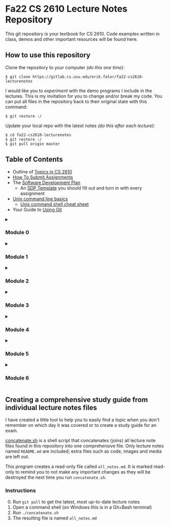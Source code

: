 # Fa22 CS 2610 Lecture Notes Repository

This git repository is your textbook for CS 2610.
Code examples written in class, demos and other important resources will be found here.


## How to use this repository

Clone the repository to your computer *(do this one time)*:

```
$ git clone https://gitlab.cs.usu.edu/erik.falor/fa22-cs2610-lecturenotes
```

I would like you to *experiment* with the demo programs I include in the lectures.  This is my invitation for you to change and/or break my code.  You can put all files in the repository back to their original state with this command:

```
$ git restore :/
```

Update your local repo with the latest notes *(do this after each lecture)*:

```
$ cd fa22-cs2610-lecturenotes
$ git restore :/
$ git pull origin master
```



## Table of Contents

*   Outline of [Topics in CS 2610](./Outline_of_Topics.md)
*   [How To Submit Assignments](./How_To_Submit_Assignments.md)
*   The [Software Development Plan](./Software_Development_Plan.md)
    *   An [SDP Template](./SDP-Template.md) you should fill out and turn in with every assignment
*   [Unix command line basics](./Unix_CLI.md)
    *   [Unix command shell cheat sheet](./Shell_Cheatsheet.md)
*   Your Guide to [Using Git](./Using_Git/README.md)



<details>
<summary><h3>Module 0</h3></summary>

01. [Monday, August 29](./Module0/Lec01-Mon_Aug_29/README.md)
	* [Get to know your professor](./Module0/Lec01-Mon_Aug_29/README.md#get-to-know-your-professor)
	* [Get to know the course](./Module0/Lec01-Mon_Aug_29/README.md#get-to-know-the-course)
	* [Software Development Plan](./Module0/Lec01-Mon_Aug_29/README.md#software-development-plan)
02. [Wednesday, August 31](./Module0/Lec02-Wed_Aug_31/README.md)
	* [Assignment #0: Static Blog with HTML & CSS (Web 1.0)](./Module0/Lec02-Wed_Aug_31/README.md#assignment-0-static-blog-with-html-css-web-10)
	* [Unix command line basics](./Module0/Lec02-Wed_Aug_31/README.md#unix-command-line-basics)
	* [Git refresher](./Module0/Lec02-Wed_Aug_31/README.md#git-refresher)
	* [The Hyper Text Markup Language](./Module0/Lec02-Wed_Aug_31/README.md#the-hyper-text-markup-language)
	* [Required HTML5 Elements for Assignment 0](./Module0/Lec02-Wed_Aug_31/README.md#required-html5-elements-for-assignment-0)
03. [Friday, September 02](./Module0/Lec03-Fri_Sep_02/README.md)
	* [Finish the `index.html` page begun last time](./Module0/Lec03-Fri_Sep_02/README.md#finish-the-indexhtml-page-begun-last-time)
	* [Hyperlinks and URLs](./Module0/Lec03-Fri_Sep_02/README.md#hyperlinks-and-urls)
	* [HTML Minor Ingredients](./Module0/Lec03-Fri_Sep_02/README.md#html-minor-ingredients)
	* [Valid HTML5 Document Outline](./Module0/Lec03-Fri_Sep_02/README.md#valid-html5-document-outline)
04. [Wednesday, September 07](./Module0/Lec04-Wed_Sep_07/README.md)
	* [HTML Recap](./Module0/Lec04-Wed_Sep_07/README.md#html-recap)
	* [Validating HTML using W3C's online tool](./Module0/Lec04-Wed_Sep_07/README.md#validating-html-using-w3cs-online-tool)
05. [Friday, September 09](./Module0/Lec05-Fri_Sep_09/README.md)
	* [Mud card activities](./Module0/Lec05-Fri_Sep_09/README.md#mud-card-activities)
	* [The Browser's Developer Tools](./Module0/Lec05-Fri_Sep_09/README.md#the-browsers-developer-tools)
	* [Cascading Style Sheets](./Module0/Lec05-Fri_Sep_09/README.md#cascading-style-sheets)
	* [What happens when many CSS rules apply to the same element?](./Module0/Lec05-Fri_Sep_09/README.md#what-happens-when-many-css-rules-apply-to-the-same-element)

</details>


<details>
<summary><h3>Module 1</h3></summary>

06. [Monday, September 12](./Module1/Lec06-Mon_Sep_12/README.md)
	* [Block-level vs. Inline elements](./Module1/Lec06-Mon_Sep_12/README.md#block-level-vs-inline-elements)
	* [The Box Model](./Module1/Lec06-Mon_Sep_12/README.md#the-box-model)
	* [Validating CSS](./Module1/Lec06-Mon_Sep_12/README.md#validating-css)
	* [Bootstrap CSS](./Module1/Lec06-Mon_Sep_12/README.md#bootstrap-css)
	* [Create your own protocol](./Module1/Lec06-Mon_Sep_12/README.md#create-your-own-protocol)
07. [Wednesday, September 14](./Module1/Lec07-Wed_Sep_14/README.md)
	* [Mud card followup](./Module1/Lec07-Wed_Sep_14/README.md#mud-card-followup)
	* [Assignment #1: Simple HTTP Server in Python](./Module1/Lec07-Wed_Sep_14/README.md#assignment-1-simple-http-server-in-python)
	* [How does a web server fit into the scheme of things](./Module1/Lec07-Wed_Sep_14/README.md#how-does-a-web-server-fit-into-the-scheme-of-things)
08. [Friday, September 16](./Module1/Lec08-Fri_Sep_16/README.md)
	* [How does the HyperText Transfer Protocol (HTTP) work?](./Module1/Lec08-Fri_Sep_16/README.md#how-does-the-hypertext-transfer-protocol-http-work)
	* [HTTP Headers](./Module1/Lec08-Fri_Sep_16/README.md#http-headers)
	* [Experience HTTP requests and responses firsthand](./Module1/Lec08-Fri_Sep_16/README.md#experience-http-requests-and-responses-firsthand)
09. [Monday, September 19](./Module1/Lec09-Mon_Sep_19/README.md)
	* [Building an HTTP server in Python](./Module1/Lec09-Mon_Sep_19/README.md#building-an-http-server-in-python)
10. [Wednesday, September 21](./Module1/Lec10-Wed_Sep_21/README.md)
	* [Continue building an HTTP server in Python](./Module1/Lec10-Wed_Sep_21/README.md#continue-building-an-http-server-in-python)
	* [Binary data and your Python HTTP server](./Module1/Lec10-Wed_Sep_21/README.md#binary-data-and-your-python-http-server)
	* [moved to M21- Try out different Response headers with our `server.py`](./Module1/Lec10-Wed_Sep_21/README.md#moved-to-m21-try-out-different-response-headers-with-our-serverpy)
	* [HTTP Redirects](./Module1/Lec10-Wed_Sep_21/README.md#http-redirects)

</details>


<details>
<summary><h3>Module 2</h3></summary>

11. [Friday, September 23](./Module1/Lec11-Fri_Sep_23/README.md)
	* [Finish building an HTTP server in Python](./Module1/Lec11-Fri_Sep_23/README.md#finish-building-an-http-server-in-python)
	* [Add a favicon to my site](./Module1/Lec11-Fri_Sep_23/README.md#add-a-favicon-to-my-site)
	* [Try out different Response headers with our Server](./Module1/Lec11-Fri_Sep_23/README.md#try-out-different-response-headers-with-our-server)
12. [Monday, September 26](./Module2/Lec12-Mon_Sep_26/README.md)
	* [Assignment #1 follow up & advice](./Module2/Lec12-Mon_Sep_26/README.md#assignment-1-follow-up-advice)
	* [Have you ever needed a quick HTTP server](./Module2/Lec12-Mon_Sep_26/README.md#have-you-ever-needed-a-quick-http-server)
	* [Mud card followup](./Module2/Lec12-Mon_Sep_26/README.md#mud-card-followup)
	* [HTML Forms](./Module2/Lec12-Mon_Sep_26/README.md#html-forms)
	* [What is an Application Programming Interface (API)](./Module2/Lec12-Mon_Sep_26/README.md#what-is-an-application-programming-interface-api)
	* [HTML Form Input Elements](./Module2/Lec12-Mon_Sep_26/README.md#html-form-input-elements)
	* [POSTing data to a server](./Module2/Lec12-Mon_Sep_26/README.md#posting-data-to-a-server)
13. [Wednesday, September 28](./Module2/Lec13-Wed_Sep_28/README.md)
	* [POSTing data to a server (continued)](./Module2/Lec13-Wed_Sep_28/README.md#posting-data-to-a-server-continued)
	* [Introducing Assignment #2: Dynamic Django Blog](./Module2/Lec13-Wed_Sep_28/README.md#introducing-assignment-2-dynamic-django-blog)
	* [What is an Application Framework](./Module2/Lec13-Wed_Sep_28/README.md#what-is-an-application-framework)
	* [What does Django actually do?](./Module2/Lec13-Wed_Sep_28/README.md#what-does-django-actually-do)
	* [Installing Django with `pip`](./Module2/Lec13-Wed_Sep_28/README.md#installing-django-with-pip)
	* [Checking your version of Django](./Module2/Lec13-Wed_Sep_28/README.md#checking-your-version-of-django)
	* [Start on the Django Tutorial](./Module2/Lec13-Wed_Sep_28/README.md#start-on-the-django-tutorial)
14. [Friday, September 30](./Module2/Lec14-Fri_Sep_30/README.md)
	* [Mud card followup](./Module2/Lec14-Fri_Sep_30/README.md#mud-card-followup)
	* [Creating your first Django project and app](./Module2/Lec14-Fri_Sep_30/README.md#creating-your-first-django-project-and-app)
	* [What's the difference between a _project_ and an _app_?](./Module2/Lec14-Fri_Sep_30/README.md#whats-the-difference-between-a-_project_-and-an-_app_)
	* [What are all of the files Django makes for me?](./Module2/Lec14-Fri_Sep_30/README.md#what-are-all-of-the-files-django-makes-for-me)
	* [What is MVC and/or MTV?](./Module2/Lec14-Fri_Sep_30/README.md#what-is-mvc-andor-mtv)
	* [Writing your first Django view](./Module2/Lec14-Fri_Sep_30/README.md#writing-your-first-django-view)
15. [Monday, October 03](./Module2/Lec15-Mon_Oct_03/README.md)
	* [How *NOT* to create static content](./Module2/Lec15-Mon_Oct_03/README.md#how-not-to-create-static-content)
	* [How *NOT* to create dynamic content](./Module2/Lec15-Mon_Oct_03/README.md#how-not-to-create-dynamic-content)
	* [How well did this little exercise go](./Module2/Lec15-Mon_Oct_03/README.md#how-well-did-this-little-exercise-go)
	* [Effectively generating dynamic HTML content with templates](./Module2/Lec15-Mon_Oct_03/README.md#effectively-generating-dynamic-html-content-with-templates)
	* [Assignment #1 Code ~~Review~~ Roast](./Module2/Lec15-Mon_Oct_03/README.md#assignment-1-code-review-roast)
16. [Wednesday, October 05](./Module2/Lec16-Wed_Oct_05/README.md)
	* [Features of the Django template language](./Module2/Lec16-Wed_Oct_05/README.md#features-of-the-django-template-language)
	* [Including static content](./Module2/Lec16-Wed_Oct_05/README.md#including-static-content)
	* [What is CRUD?](./Module2/Lec16-Wed_Oct_05/README.md#what-is-crud)
17. [Friday, October 07](./Module2/Lec17-Fri_Oct_07/README.md)
	* [What is "database schema"?](./Module2/Lec17-Fri_Oct_07/README.md#what-is-database-schema)
	* [Django's Object-Relational Mapper (ORM)](./Module2/Lec17-Fri_Oct_07/README.md#djangos-object-relational-mapper-orm)
	* [Django Migrations](./Module2/Lec17-Fri_Oct_07/README.md#django-migrations)
18. [Monday, October 10](./Module2/Lec18-Mon_Oct_10/README.md)
	* [Mud card followup](./Module2/Lec18-Mon_Oct_10/README.md#mud-card-followup)
	* [Explore the Django database API in the REPL](./Module2/Lec18-Mon_Oct_10/README.md#explore-the-django-database-api-in-the-repl)
	* [How to do database queries in Django without SQL?](./Module2/Lec18-Mon_Oct_10/README.md#how-to-do-database-queries-in-django-without-sql)
	* [How to clean up a database in Django](./Module2/Lec18-Mon_Oct_10/README.md#how-to-clean-up-a-database-in-django)
	* [Populate a database with testing data using a Data Migration](./Module2/Lec18-Mon_Oct_10/README.md#populate-a-database-with-testing-data-using-a-data-migration)
	* [Models in practice: finish the `HighFive` demo](./Module2/Lec18-Mon_Oct_10/README.md#models-in-practice-finish-the-highfive-demo)

</details>

<details>
<summary><h3>Module 3</h3></summary>

19. [Wednesday, October 12](./Module3/Lec19-Wed_Oct_12/README.md)
	* [What questions do you have about Assignment #2](./Module3/Lec19-Wed_Oct_12/README.md#what-questions-do-you-have-about-assignment-2)
	* [Models in practice: finish the `HighFive` demo](./Module3/Lec19-Wed_Oct_12/README.md#models-in-practice-finish-the-highfive-demo)
	* [Intro to JavaScript](./Module3/Lec19-Wed_Oct_12/README.md#intro-to-javascript)
20. [Monday, October 17](./Module3/Lec20-Mon_Oct_17/README.md)
	* [Mud card followup: Introduction to JavaScript](./Module3/Lec20-Mon_Oct_17/README.md#mud-card-followup-introduction-to-javascript)
	* [Introduce Assignment #3](./Module3/Lec20-Mon_Oct_17/README.md#introduce-assignment-3)
	* [Remember the difference between syntax and semantics](./Module3/Lec20-Mon_Oct_17/README.md#remember-the-difference-between-syntax-and-semantics)
	* [Intro to JavaScript continued](./Module3/Lec20-Mon_Oct_17/README.md#intro-to-javascript-continued)
	* [`grades.js` - a practice program](./Module3/Lec20-Mon_Oct_17/README.md#gradesjs-a-practice-program)
21. [Wednesday, October 19](./Module3/Lec21-Wed_Oct_19/README.md)
	* [Finish 1st draft of `grades.js`](./Module3/Lec21-Wed_Oct_19/README.md#finish-1st-draft-of-gradesjs)
	* [JavaScript and the Document Object Model](./Module3/Lec21-Wed_Oct_19/README.md#javascript-and-the-document-object-model)
	* [Give `grades.js` a face-lift](./Module3/Lec21-Wed_Oct_19/README.md#give-gradesjs-a-face-lift)
22. [Friday, October 21](./Module3/Lec22-Fri_Oct_21/README.md)
	* [Finish `grades.js`](./Module3/Lec22-Fri_Oct_21/README.md#finish-gradesjs)
	* [Pokemon Go](./Module3/Lec22-Fri_Oct_21/README.md#pokemon-go)
	* [WAT](./Module3/Lec22-Fri_Oct_21/README.md#wat)
23. [Monday, October 24](./Module3/Lec23-Mon_Oct_24/README.md)
	* [JavaScript Functions](./Module3/Lec23-Mon_Oct_24/README.md#javascript-functions)
	* [Function Parameters in JavaScript](./Module3/Lec23-Mon_Oct_24/README.md#function-parameters-in-javascript)
	* [Functions are Values in JavaScript](./Module3/Lec23-Mon_Oct_24/README.md#functions-are-values-in-javascript)
	* [Automatic Semicolon Insertion](./Module3/Lec23-Mon_Oct_24/README.md#automatic-semicolon-insertion)
	* [Debugging JavaScript](./Module3/Lec23-Mon_Oct_24/README.md#debugging-javascript)
24. [Wednesday, October 26](./Module3/Lec24-Wed_Oct_26/README.md)
	* [Today's In-Person Lecture is Cancelled](./Module3/Lec24-Wed_Oct_26/README.md#todays-in-person-lecture-is-cancelled)
	* [Events and Event-Driven Programming with Callback Functions](./Module3/Lec24-Wed_Oct_26/README.md#events-and-event-driven-programming-with-callback-functions)
	* [List Slider demo](./Module3/Lec24-Wed_Oct_26/README.md#list-slider-demo)
	* [Updating the DOM Interactively](./Module3/Lec24-Wed_Oct_26/README.md#updating-the-dom-interactively)
	* [Miscellaneous tips](./Module3/Lec24-Wed_Oct_26/README.md#miscellaneous-tips)

</details>

<details>
<summary><h3>Module 4</h3></summary>

25. [Friday, October 28](./Module4/Lec25-Fri_Oct_28/README.md)
	* [Any final questions about Assignment 3](./Module4/Lec25-Fri_Oct_28/README.md#any-final-questions-about-assignment-3)
	* [Mud Cards](./Module4/Lec25-Fri_Oct_28/README.md#mud-cards)
	* [Function Invocation Patterns in JavaScript](./Module4/Lec25-Fri_Oct_28/README.md#function-invocation-patterns-in-javascript)
	* [Arrow Functions `=>`](./Module4/Lec25-Fri_Oct_28/README.md#arrow-functions-)
26. [Monday, October 31](./Module4/Lec26-Mon_Oct_31/README.md)
	* [SAINTCON recap by Carter Bailey](./Module4/Lec26-Mon_Oct_31/README.md#saintcon-recap-by-carter-bailey)
	* [Assignment #4: Worth Your Weight In Gold (Web 2.0)](./Module4/Lec26-Mon_Oct_31/README.md#assignment-4-worth-your-weight-in-gold-web-20)
	* [Modern web applications leverage APIs in two ways](./Module4/Lec26-Mon_Oct_31/README.md#modern-web-applications-leverage-apis-in-two-ways)
	* [How do I learn how to use a web API?](./Module4/Lec26-Mon_Oct_31/README.md#how-do-i-learn-how-to-use-a-web-api)
	* [What tools can I use to access web APIs?](./Module4/Lec26-Mon_Oct_31/README.md#what-tools-can-i-use-to-access-web-apis)
	* [Write a Shell Script to make curl more convenient](./Module4/Lec26-Mon_Oct_31/README.md#write-a-shell-script-to-make-curl-more-convenient)
27. [Wednesday, November 02](./Module4/Lec27-Wed_Nov_02/README.md)
	* [Web APIs Mud Card Questions](./Module4/Lec27-Wed_Nov_02/README.md#web-apis-mud-card-questions)
	* [Types of APIs and how to use them](./Module4/Lec27-Wed_Nov_02/README.md#types-of-apis-and-how-to-use-them)
	* [What is an API key?](./Module4/Lec27-Wed_Nov_02/README.md#what-is-an-api-key)
	* [Getting data from NASDAQ's API using `curl`](./Module4/Lec27-Wed_Nov_02/README.md#getting-data-from-nasdaqs-api-using-curl)
	* [XMLHttpRequest - the old-fashioned way to make asynchronous HTTP requests](./Module4/Lec27-Wed_Nov_02/README.md#xmlhttprequest-the-old-fashioned-way-to-make-asynchronous-http-requests)
28. [Friday, November 04](./Module4/Lec28-Fri_Nov_04/README.md)
	* [Promises & `fetch()`](./Module4/Lec28-Fri_Nov_04/README.md#promises-fetch)
	* [Getting data from NASDAQ's API using `fetch()`](./Module4/Lec28-Fri_Nov_04/README.md#getting-data-from-nasdaqs-api-using-fetch)
	* [I Promise that I can't stand rejection!](./Module4/Lec28-Fri_Nov_04/README.md#i-promise-that-i-cant-stand-rejection)
29. [Monday, November 07](./Module4/Lec29-Mon_Nov_07/README.md)
	* [REST: Representational state transfer](./Module4/Lec29-Mon_Nov_07/README.md#rest-representational-state-transfer)
	* [Write a Django App which provides a RESTful API](./Module4/Lec29-Mon_Nov_07/README.md#write-a-django-app-which-provides-a-restful-api)
30. [Wednesday, November 09](./Module4/Lec30-Wed_Nov_09/README.md)
	* [Finish the RESTful Fibonacci API in Django](./Module4/Lec30-Wed_Nov_09/README.md#finish-the-restful-fibonacci-api-in-django)
	* [Cross-Origin Resource Sharing (CORS) Errors](./Module4/Lec30-Wed_Nov_09/README.md#cross-origin-resource-sharing-cors-errors)

</details>

<details>
<summary><h3>Module 5</h3></summary>

31. [Friday, November 11](./Module5/Lec31-Fri_Nov_11/README.md)
	* [Any final questions about Assignment 4](./Module5/Lec31-Fri_Nov_11/README.md#any-final-questions-about-assignment-4)
	* [The Domain Name System (DNS)](./Module5/Lec31-Fri_Nov_11/README.md#the-domain-name-system-dns)
	* [The HTTP Hosts header](./Module5/Lec31-Fri_Nov_11/README.md#the-http-hosts-header)
	* [How the Domain Name System helps you find things online](./Module5/Lec31-Fri_Nov_11/README.md#how-the-domain-name-system-helps-you-find-things-online)
	* [Choosing your own DNS server](./Module5/Lec31-Fri_Nov_11/README.md#choosing-your-own-dns-server)
	* [Adding an entry to the DNS](./Module5/Lec31-Fri_Nov_11/README.md#adding-an-entry-to-the-dns)
	* [Common DNS Record Types](./Module5/Lec31-Fri_Nov_11/README.md#common-dns-record-types)
	* [Querying DNS servers](./Module5/Lec31-Fri_Nov_11/README.md#querying-dns-servers)
32. [Monday, November 14](./Module5/Lec32-Mon_Nov_14/README.md)
	* [Mud card followup: The Domain Name System](./Module5/Lec32-Mon_Nov_14/README.md#mud-card-followup-the-domain-name-system)
	* [Assignment 5: Vue.js Weather App](./Module5/Lec32-Mon_Nov_14/README.md#assignment-5-vuejs-weather-app)
	* [Introducing the Vue.js Front-end Framework](./Module5/Lec32-Mon_Nov_14/README.md#introducing-the-vuejs-front-end-framework)
33. [Wednesday, November 16](./Module5/Lec33-Wed_Nov_16/README.md)
	* [Introducing the Vue.js Front-end Framework (continued)](./Module5/Lec33-Wed_Nov_16/README.md#introducing-the-vuejs-front-end-framework-continued)
	* [Use Vue.js to create a dynamically-generated TODO list](./Module5/Lec33-Wed_Nov_16/README.md#use-vuejs-to-create-a-dynamically-generated-todo-list)
	* [List Rendering](./Module5/Lec33-Wed_Nov_16/README.md#list-rendering)
	* [Binding HTML attributes](./Module5/Lec33-Wed_Nov_16/README.md#binding-html-attributes)
	* [Event Handlers](./Module5/Lec33-Wed_Nov_16/README.md#event-handlers)
	* [Class and style bindings](./Module5/Lec33-Wed_Nov_16/README.md#class-and-style-bindings)
	* [Data Binding](./Module5/Lec33-Wed_Nov_16/README.md#data-binding)
34. [Friday, November 18](./Module5/Lec34-Fri_Nov_18/README.md)
	* [Vue.js Lifecycle Hooks](./Module5/Lec34-Fri_Nov_18/README.md#vuejs-lifecycle-hooks)
	* [Connect the Vue.js TODO list to the cloud](./Module5/Lec34-Fri_Nov_18/README.md#connect-the-vuejs-todo-list-to-the-cloud)
	* [Reactivity: How Vue.js tracks changes](./Module5/Lec34-Fri_Nov_18/README.md#reactivity-how-vuejs-tracks-changes)
	* [Chaining Promises](./Module5/Lec34-Fri_Nov_18/README.md#chaining-promises)
	* [Case Study: Django Nerdgame Character Generator](./Module5/Lec34-Fri_Nov_18/README.md#case-study-django-nerdgame-character-generator)
	* [Methods](./Module5/Lec34-Fri_Nov_18/README.md#methods)
	* [Computed Properties](./Module5/Lec34-Fri_Nov_18/README.md#computed-properties)
	* [An aside: Why doing things the Vue.js way saves time in the long-run](./Module5/Lec34-Fri_Nov_18/README.md#an-aside-why-doing-things-the-vuejs-way-saves-time-in-the-long-run)
	* [Convert the Grades.js App from Vanilla JS to Vue.js](./Module5/Lec34-Fri_Nov_18/README.md#convert-the-gradesjs-app-from-vanilla-js-to-vuejs)

</details>

<details>
<summary><h3>Module 6</h3></summary>

35. [Monday, November 21](./Module6/Lec35-Mon_Nov_21/README.md)
	* [Any questions about Assignment 5](./Module6/Lec35-Mon_Nov_21/README.md#any-questions-about-assignment-5)
	* [The Secure Shell and Encrypted Tunnels](./Module6/Lec35-Mon_Nov_21/README.md#the-secure-shell-and-encrypted-tunnels)
36. [Monday, November 28](./Module6/Lec36-Mon_Nov_28/README.md)
	* [Any final questions about Assignment 5](./Module6/Lec36-Mon_Nov_28/README.md#any-final-questions-about-assignment-5)
	* [Reading Assignment: Reflections on Trusting Trust](./Module6/Lec36-Mon_Nov_28/README.md#reading-assignment-reflections-on-trusting-trust)
	* [ACM Code of Ethics](./Module6/Lec36-Mon_Nov_28/README.md#acm-code-of-ethics)
	* [Responsible disclosure](./Module6/Lec36-Mon_Nov_28/README.md#responsible-disclosure)
	* [Privacy](./Module6/Lec36-Mon_Nov_28/README.md#privacy)
37. [Wednesday, November 30](./Module6/Lec37-Wed_Nov_30/README.md)
	* [Assignment 6 - Hack the Planet](./Module6/Lec37-Wed_Nov_30/README.md#assignment-6-hack-the-planet)
	* [How do I get started in cybersecurity?](./Module6/Lec37-Wed_Nov_30/README.md#how-do-i-get-started-in-cybersecurity)
	* [OWASP Top Ten Project](./Module6/Lec37-Wed_Nov_30/README.md#owasp-top-ten-project)
	* [Learning XSS with a pretend webapp](./Module6/Lec37-Wed_Nov_30/README.md#learning-xss-with-a-pretend-webapp)
	* [Do try this at home (and hopefully at your job!)](./Module6/Lec37-Wed_Nov_30/README.md#do-try-this-at-home-and-hopefully-at-your-job)
38. [Friday, December 02](./Module6/Lec38-Fri_Dec_02/README.md)
	* [Learning XSS with a pretend webapp (continued)](./Module6/Lec38-Fri_Dec_02/README.md#learning-xss-with-a-pretend-webapp-continued)
	* [Guest Lecturer: John Pope](./Module6/Lec38-Fri_Dec_02/README.md#guest-lecturer-john-pope)
39. [Monday, December 05](./Module6/Lec39-Mon_Dec_05/README.md)
	* [Mud card followup](./Module6/Lec39-Mon_Dec_05/README.md#mud-card-followup)
	* [Reflections on Trusting Trust](./Module6/Lec39-Mon_Dec_05/README.md#reflections-on-trusting-trust)
	* [Hosting a website in the cloud, by Taylor Anderson](./Module6/Lec39-Mon_Dec_05/README.md#hosting-a-website-in-the-cloud-by-taylor-anderson)
	* [Brute Force in JavaScript](./Module6/Lec39-Mon_Dec_05/README.md#brute-force-in-javascript)
40. [Wednesday, December 07](./Module6/Lec40-Wed_Dec_07/README.md)
	* [Mudcard quiz](./Module6/Lec40-Wed_Dec_07/README.md#mudcard-quiz)
	* [Path traversal attacks](./Module6/Lec40-Wed_Dec_07/README.md#path-traversal-attacks)
	* [White box hacking](./Module6/Lec40-Wed_Dec_07/README.md#white-box-hacking)
	* [Cookie Replay Attack](./Module6/Lec40-Wed_Dec_07/README.md#cookie-replay-attack)
	* [Learning XSS with a pretend webapp (continued)](./Module6/Lec40-Wed_Dec_07/README.md#learning-xss-with-a-pretend-webapp-continued)
	* [Can XSS happen on Django](./Module6/Lec40-Wed_Dec_07/README.md#can-xss-happen-on-django)
	* [How To Build a Successful Career In Cybersecurity](./Module6/Lec40-Wed_Dec_07/README.md#how-to-build-a-successful-career-in-cybersecurity)
41. [Friday, December 09](./Module6/Lec41-Fri_Dec_09/README.md)
	* [Last call for questions about the Final Assignment](./Module6/Lec41-Fri_Dec_09/README.md#last-call-for-questions-about-the-final-assignment)
	* [Showcased Software](./Module6/Lec41-Fri_Dec_09/README.md#showcased-software)
	* [Burp Suite](./Module6/Lec41-Fri_Dec_09/README.md#burp-suite)
	* [Exploitation Step 0: Enumeration with Nmap "The Network Mapper"](./Module6/Lec41-Fri_Dec_09/README.md#exploitation-step-0-enumeration-with-nmap-the-network-mapper)
	* [Exploitation Step 1: Launch an automated attack](./Module6/Lec41-Fri_Dec_09/README.md#exploitation-step-1-launch-an-automated-attack)
	* [Exploitation Step 2: Sneak in through the back door](./Module6/Lec41-Fri_Dec_09/README.md#exploitation-step-2-sneak-in-through-the-back-door)
	* [Other Brute Force attacks](./Module6/Lec41-Fri_Dec_09/README.md#other-brute-force-attacks)

</details>


## Creating a comprehensive study guide from individual lecture notes files

I have created a little tool to help you to easily find a topic when you don't
remember on which day it was covered or to create a study guide for an exam.

[concatenate.sh](concatenate.sh) is a shell script that concatenates (joins)
all lecture note files found in this repository into one comprehensive file.
Only lecture notes named `README.md` are included; extra files such as code,
images and media are left out.

This program creates a read-only file called `all_notes.md`.  It is marked
read-only to remind you to not make any important changes as they will be
destroyed the next time you run `concatenate.sh`.

### Instructions

0. Run `git pull` to get the latest, most up-to-date lecture notes
1. Open a command shell (on Windows this is in a Git+Bash terminal)
2. Run `./concatenate.sh`
3. The resulting file is named `all_notes.md`
